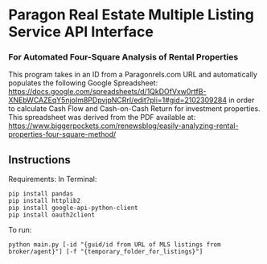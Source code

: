 # Paragon Real Estate Multiple Listing Service API Interface
### For Automated Four-Square Analysis of Rental Properties

This program takes in an ID from a Paragonrels.com URL and automatically populates the following Google Spreadsheet:
https://docs.google.com/spreadsheets/d/1QkDOfVxw0rtfB-XNEbWCAZEqY5njoIm8PDpvjpNCRrI/edit?pli=1#gid=2102309284
in order to calculate Cash Flow and Cash-on-Cash Return for investment properties.
This spreadsheet was derived from the PDF available at:
https://www.biggerpockets.com/renewsblog/easily-analyzing-rental-properties-four-square-method/

## Instructions

Requirements:
In Terminal:

```
pip install pandas
pip install httplib2
pip install google-api-python-client
pip install oauth2client
```

To run:
```
python main.py [-id "{guid/id from URL of MLS listings from broker/agent}"] [-f "{temporary_folder_for_listings}"]
```
